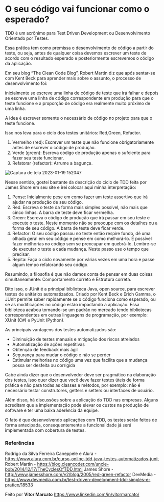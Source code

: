 # O seu código vai funcionar como o esperado?

TDD é um acrônimo para Test Driven Development ou Desenvolvimento Orientado por Testes. 

Essa prática tem como premissa o desenvolvimento de código a partir do teste, ou seja, antes de qualquer coisa devemos escrever um teste de acordo com o resultado esperado e posteriormente escrevemos o código da aplicação.

Em seu blog “The Clean Code Blog”, Robert Martin diz que após sentar-se com Kent Beck para aprender mais sobre o assunto, o processo de desenvolvimento foi:

inicialmente se escreve uma linha de código de teste que irá falhar e depois se escreve uma linha de código correspondente em produção para que o teste funcione e a proporção de código era realmente muito próximo de uma linha.

A idea é escrever somente o necessário de código no projeto para que o teste funcione. 

Isso nos leva para o ciclo dos testes unitários: Red,Green, Refactor.

1. Vermelho (red): Escrever um teste que não funcione obrigatoriamente antes de escrever o código de produção.
2. Verde (green): Escreva código de produção apenas o sufciente para fazer seu teste funcionar.
3. Refatorar (refactor): Arrume a bagunça.

![Captura de tela 2023-01-19 152047](https://user-images.githubusercontent.com/60930603/213528160-d97abb8f-3cd8-43c2-90a9-2995ffa2bf56.png#vitrinedev)

Nesse sentido, gostei bastante da descrição do ciclo de TDD feita por James Shore em seu site e irei colocar aqui minha interpretação:

1. Pense: Inicialmente pese em como fazer um teste assertivo que irá ajudar na produção de seu código.
2. Red: Escreva o teste da forma mais simples possível, não mais que cinco linhas. A barra de teste deve ficar vermelha.
3. Green: Escreva o código de produção que irá passar em seu teste e execute o teste. Neste momento não se preocupe com os detalhes ou a forma de seu código. A barra de teste deve ficar verde.
4. Refactor: O seu código passou no teste então respire fundo, dê uma olhada geral em seu código e pense em como melhorá-lo. É possível fazer melhorias no código sem se preocupar em quebrá-lo. Lembre-se de executar o teste a cada mudança. Neste passo use o tempo que precisar.
5. Repita: Faça o ciclo novamente por várias vezes em uma hora e passe algum tempo refatorando seu código.

Resumindo, a filosofia é que não damos conta de pensar em duas coisas simultaneamente: Comportamento correto e  Estrutura correta.

Dito isso, o JUnit é a principal biblioteca Java, open source, para escrever testes de unitários automatizados. Criado por Kent Beck e Erich Gamma, o JUnit permite saber rapidamente se o código funciona como esperado, ou se as modificações no código estão impactando a aplicação. Essa biblioteca acabou tornando-se um padrão no mercado tendo bibliotecas correspondentes em outras linguagens de programação, por exemplo: XUnit (C#) e PyUnit (Python).

As principais vantagens dos testes automatizados são: 

 - Diminuição de testes manuais e mitigação dos riscos atrelados
 - Automatização de ações repetitivas 
 - Obtenção de feedback mais ágil
 - Segurança para mudar o código e não se perder
 - Estimular melhorias no código uma vez que facilita que a mudança possa ser desfeita ou corrigida

Cabe ainda dizer que o desenvolvedor deve ser pragmático na elaboração dos testes, isso quer dizer que você deve fazer testes úteis de forma prática e não para todas as classes e métodos, por exemplo: não é necessário testar construtores, getters e setters ou interfaces de usuário.

Além disso, há discussões sobre a aplicação do TDD nas empresas. Alguns acreditam que a implementação pode elevar os custos na produção de software e ter uma baixa aderência da equipe.

O fato é que desenvolvendo aplicações com TDD, os testes serão feitos de forma antecipada, consequentemente a funcionalidade já será implementada com cobertura de testes.

### Referências
Rodrigo da Silva Ferreira Caneppele e Alura - https://www.alura.com.br/curso-online-tdd-java-testes-automatizados-junit
Robert Martin - https://blog.cleancoder.com/uncle-bob/2014/12/17/TheCyclesOfTDD.html
James Shore - http://www.jamesshore.com/v2/blog/2005/red-green-refactor
DevMedia - https://www.devmedia.com.br/test-driven-development-tdd-simples-e-pratico/18533

Feito por **Vitor Marcato** https://www.linkedin.com/in/vitormarcato/
